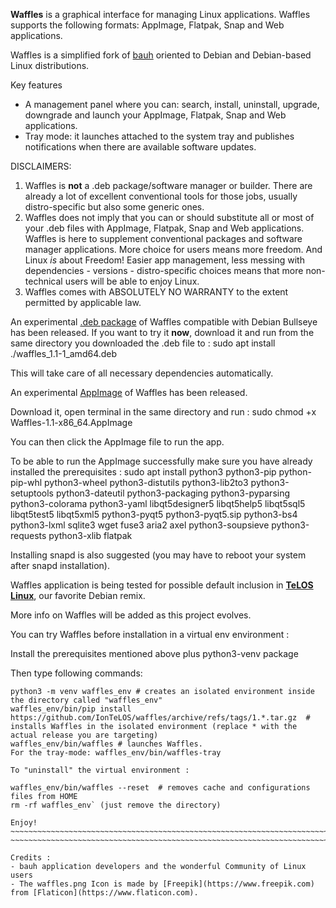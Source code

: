 **Waffles** is a graphical interface for managing Linux applications. Waffles supports the following formats: AppImage, Flatpak, Snap and Web applications.

Waffles is a simplified fork of [bauh](https://github.com/vinifmor/bauh) oriented to Debian and Debian-based Linux distributions.

Key features
- A management panel where you can: search, install, uninstall, upgrade, downgrade and launch your AppImage, Flatpak, Snap and Web applications.  
- Tray mode: it launches attached to the system tray and publishes notifications when there are available software updates.

DISCLAIMERS:
1. Waffles is **not** a .deb package/software manager or builder. There are already a lot of excellent conventional tools for those jobs, usually distro-specific but also some generic ones.
2. Waffles does not imply that you can or should substitute all or most of your .deb files with AppImage, Flatpak, Snap and Web applications. Waffles is here to supplement conventional packages and software manager applications. More choice for users means more freedom. And Linux *is* about Freedom! Easier app management, less messing with dependencies - versions - distro-specific choices means that more non-technical users will be able to enjoy Linux.
3. Waffles comes with ABSOLUTELY NO WARRANTY to the extent permitted by applicable law.

An experimental [.deb package](https://github.com/IonTeLOS/waffles/releases/download/1.1/waffles_1.1-1_amd64.deb) of Waffles compatible with Debian Bullseye has been released. If you want to try it **now**, download it and run from the same directory you downloaded the .deb file to : sudo apt install ./waffles_1.1-1_amd64.deb

This will take care of all necessary dependencies automatically.

An experimental [AppImage](https://github.com/IonTeLOS/waffles/releases/download/1.2/Waffles-1.1-x86_64.AppImage) of Waffles has been released.

Download it, open terminal in the same directory and run : sudo chmod +x Waffles-1.1-x86_64.AppImage

You can then click the AppImage file to run the app.

To be able to run the AppImage successfully make sure you have already installed the prerequisites : sudo apt install python3 python3-pip python-pip-whl python3-wheel python3-distutils python3-lib2to3 python3-setuptools python3-dateutil python3-packaging python3-pyparsing python3-colorama python3-yaml libqt5designer5 libqt5help5 libqt5sql5 libqt5test5 libqt5xml5 python3-pyqt5 python3-pyqt5.sip python3-bs4 python3-lxml sqlite3 wget fuse3 aria2 axel python3-soupsieve python3-requests python3-xlib flatpak

Installing snapd is also suggested (you may have to reboot your system after snapd installation).

Waffles application is being tested for possible default inclusion in [**TeLOS Linux**](https://teloslinux.org), our favorite Debian remix.

More info on Waffles will be added as this project evolves.

You can try Waffles before installation in a virtual env environment :

Install the prerequisites mentioned above plus python3-venv package

Then type following commands:

```
python3 -m venv waffles_env # creates an isolated environment inside the directory called "waffles_env"
waffles_env/bin/pip install https://github.com/IonTeLOS/waffles/archive/refs/tags/1.*.tar.gz  # installs Waffles in the isolated environment (replace * with the actual release you are targeting)
waffles_env/bin/waffles # launches Waffles.
For the tray-mode: waffles_env/bin/waffles-tray

To "uninstall" the virtual environment :

waffles_env/bin/waffles --reset  # removes cache and configurations files from HOME
rm -rf waffles_env` (just remove the directory)

Enjoy!
~~~~~~~~~~~~~~~~~~~~~~~~~~~~~~~~~~~~~~~~~~~~~~~~~~~~~~~~~~~~~~~~~~~~~~~~~~~~~~~~~~~~~~~~~~~~~~~~~~~~~~~~~~~~~~~~~~~~~~~~~~~~~~~~~~~~~~~~~~~~~~~~~~~~~~~~~~~~~~~~~~
~~~~~~~~~~~~~~~~~~~~~~~~~~~~~~~~~~~~~~~~~~~~~~~~~~~~~~~~~~~~~~~~~~~~~~~~~~~~~~~~~~~~~~~~~~~~~~~~~~~~~~~~~~~~~~~~~~~~~~~~~~~~~~~~~~~~~~~~~~~~~~~~~~~~~~~~~~~~~~~~~~

Credits :
- bauh application developers and the wonderful Community of Linux users
- The waffles.png Icon is made by [Freepik](https://www.freepik.com) from [Flaticon](https://www.flaticon.com).
